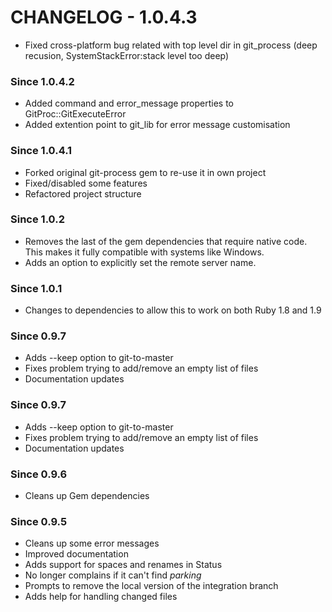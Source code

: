 # CHANGELOG - 1.0.4.3 #
* Fixed cross-platform bug related with top level dir in git_process (deep recusion,  SystemStackError:stack level too deep)

### Since 1.0.4.2 ###
* Added command and error_message properties to GitProc::GitExecuteError
* Added extention point to git_lib for error message customisation

### Since 1.0.4.1 ###
* Forked original git-process gem to re-use it in own project
* Fixed/disabled some features
* Refactored project structure


### Since 1.0.2 ###

* Removes the last of the gem dependencies that require native code. This makes it fully compatible
  with systems like Windows.
* Adds an option to explicitly set the remote server name.

### Since 1.0.1 ###

* Changes to dependencies to allow this to work on both Ruby 1.8 and 1.9

### Since 0.9.7 ###

* Adds --keep option to git-to-master
* Fixes problem trying to add/remove an empty list of files
* Documentation updates

### Since 0.9.7 ###

* Adds --keep option to git-to-master
* Fixes problem trying to add/remove an empty list of files
* Documentation updates

### Since 0.9.6 ###

* Cleans up Gem dependencies

### Since 0.9.5 ###

* Cleans up some error messages
* Improved documentation
* Adds support for spaces and renames in Status
* No longer complains if it can't find _parking_
* Prompts to remove the local version of the integration branch
* Adds help for handling changed files
